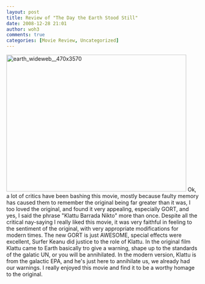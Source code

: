 ```yaml
---
layout: post
title: Review of "The Day the Earth Stood Still"
date: 2008-12-28 21:01
author: woh3
comments: true
categories: [Movie Review, Uncategorized]
---
```

<img src="http://woh3.com/wordpress/wp-content/uploads/2008/12/earth_wideweb__470x3570.jpg" alt="earth_wideweb__470x3570" title="earth_wideweb__470x3570" width="470" height="357" class="alignnone size-full wp-image-103" />
Ok, a lot of critics have been bashing this movie, mostly because faulty memory has caused them to remember the original being far greater than it was, I too loved the original, and found it very appealing, especially GORT, and yes, I said the phrase "Klattu Barrada Nikto" more than once. Despite all the critical nay-saying I really liked this movie, it was very faithful in feeling to the sentiment of the original, with very appropriate modifications for modern times. The new GORT is just AWESOME, special effects were excellent, Surfer Keanu did justice to the role of Klattu. In the original film Klattu came to Earth basically tro give a warning, shape up to the standards of the galatic UN, or you will be annihilated. In the modern version, Klattu is from the galactic EPA, and he's just here to annihilate us, we already had our warnings. I really enjoyed this movie and find it to be a worthy homage to the original.
